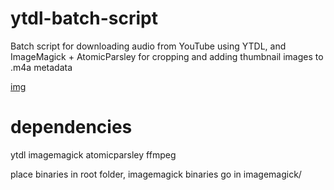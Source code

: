 # ytdl-batch-script
Batch script for downloading audio from YouTube using YTDL, and ImageMagick + AtomicParsley for cropping and adding thumbnail images to .m4a metadata

[img](https://user-images.githubusercontent.com/102278654/170891304-77e80c7f-1844-4efa-9566-fa68f132dc5e.png)

# dependencies
ytdl
imagemagick
atomicparsley
ffmpeg

place binaries in root folder, imagemagick binaries go in imagemagick/